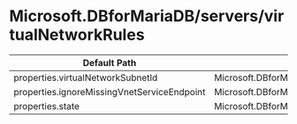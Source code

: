 # Microsoft.DBforMariaDB/servers/virtualNetworkRules

| Default Path | Alias |
|---|---|
| properties.virtualNetworkSubnetId | Microsoft.DBforMariaDB/servers/virtualNetworkRules/virtualNetworkSubnetId |
| properties.ignoreMissingVnetServiceEndpoint | Microsoft.DBforMariaDB/servers/virtualNetworkRules/ignoreMissingVnetServiceEndpoint |
| properties.state | Microsoft.DBforMariaDB/servers/virtualNetworkRules/state |

